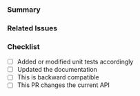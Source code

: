 ### Summary

### Related Issues

### Checklist
- [ ] Added or modified unit tests accordingly
- [ ] Updated the documentation
- [ ] This is backward compatible
- [ ] This PR changes the current API
